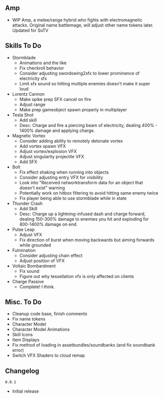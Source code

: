 ## Amp
- WIP Amp, a melee/range hybrid who fights with electromagnetic attacks. Original name battlemage, will adjust other name tokens later. Updated for SoTV
## Skills To Do
- Stormblade
  - Animations and the like
  - Fix checkroll behavior
  - Consider adjusting swordswing2sfx to lower prominence of electricity sfx
  - Limit sfx sound so hitting multiple enemies doesn't make it super loud
- Lorentz Cannon
  - Make spike prep SFX cancel on fire
  - Adjust range
  - Make prep gameobject spawn properly in multiplayer
- Tesla Shot
  - Add skill
  - Desc: Charge and fire a piercing beam of electricity, dealing 400% - 1400% damage and applying charge.
- Magnetic Vortex
  - Consider adding ability to remotely detonate vortex
  - Add vortex spawn VFX
  - Adjust vortex/explosion VFX
  - Adjust singularity projectile VFX
  - Add SFX
- Bolt 
  - Fix effect shaking when running into objects
  - Consider adjusting entry VFX for visibility
  - Look into "Received networktransform data for an object that doesn't exist" warning
  - Potentially work on hitbox filtering to avoid hitting same enemy twice
  - Fix player being able to use stormblade while in state
- Thunder Crash
  - Add Skill
  - Desc: Charge up a lightning-infused dash and charge forward, dealing 150-300% damage to enemies you hit and exploding for 800-1400% damage on end.
- Pulse Leap
  - Adjust VFX
  - Fix direction of burst when moving backwards but aiming forwards while grounded
- Fulmination
  - Consider adjusting chain effect
  - Adjust position of VFX
- Voltaic Bombardment
  - Fix sound
  - Figure out why tessellation vfx is only affected on clients
- Charge Passive
  - Complete! I think.

## Misc. To Do
- Cleanup code base, finish comments
- Fix name tokens
- Character Model
- Character Model Animations
- Skill Icons
- Item Displays
- Fix method of loading in assetbundles/soundbanks (and fix soundbank error)
- Switch VFX Shaders to cloud remap

## Changelog
`0.0.1`
- Initial release


